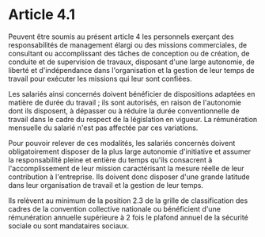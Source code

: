 # Article 4.1

  
Peuvent être soumis au présent article 4 les personnels exerçant des responsabilités de management élargi ou des missions commerciales, de consultant ou accomplissant des tâches de conception ou de création, de conduite et de supervision de travaux, disposant d'une large autonomie, de liberté et d'indépendance dans l'organisation et la gestion de leur temps de travail pour exécuter les missions qui leur sont confiées.

Les salariés ainsi concernés doivent bénéficier de dispositions adaptées en matière de durée du travail ; ils sont autorisés, en raison de l'autonomie dont ils disposent, à dépasser ou à réduire la durée conventionnelle de travail dans le cadre du respect de la législation en vigueur. La rémunération mensuelle du salarié n'est pas affectée par ces variations.

Pour pouvoir relever de ces modalités, les salariés concernés doivent obligatoirement disposer de la plus large autonomie d'initiative et assumer la responsabilité pleine et entière du temps qu'ils consacrent à l'accomplissement de leur mission caractérisant la mesure réelle de leur contribution à l'entreprise. Ils doivent donc disposer d'une grande latitude dans leur organisation de travail et la gestion de leur temps.

Ils relèvent au minimum de la position 2.3 de la grille de classification des cadres de la convention collective nationale ou bénéficient d'une rémunération annuelle supérieure à 2 fois le plafond annuel de la sécurité sociale ou sont mandataires sociaux.

  
